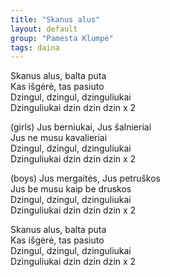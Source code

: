 ```yaml
---
title: "Skanus alus"
layout: default
group: "Pamesta Klumpė"
tags: daina
---
```

Skanus alus, balta puta  
Kas išgėrė, tas pasiuto  
Dzingul, dzingul, dzinguliukai  
Dzinguliukai dzin dzin dzin x 2  

(girls)
Jus berniukai, Jus šalnieriai  
Jus ne musu kavalieriai  
Dzingul, dzingul, dzinguliukai  
Dzinguliukai dzin dzin dzin x 2  

(boys)
Jus mergaitės, Jus petruškos  
Jus be musu kaip be druskos  
Dzingul, dzingul, dzinguliukai  
Dzinguliukai dzin dzin dzin x 2  

Skanus alus, balta puta  
Kas išgėrė, tas pasiuto  
Dzingul, dzingul, dzinguliukai  
Dzinguliukai dzin dzin dzin x 2
